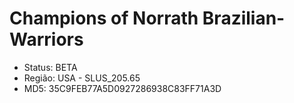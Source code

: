 # Champions of Norrath Brazilian-Warriors
 - Status: BETA
 - Região: USA - SLUS_205.65
 - MD5: 35C9FEB77A5D0927286938C83FF71A3D

